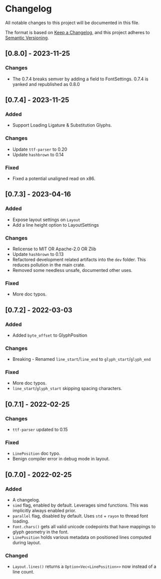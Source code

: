 # Changelog
All notable changes to this project will be documented in this file.

The format is based on [Keep a Changelog](https://keepachangelog.com/en/1.0.0/),
and this project adheres to [Semantic Versioning](https://semver.org/spec/v2.0.0.html).

## [0.8.0] - 2023-11-25
### Changes
- The 0.7.4 breaks semver by adding a field to FontSettings. 0.7.4 is yanked and republished as 0.8.0

## [0.7.4] - 2023-11-25
### Added
- Support Loading Ligature & Substitution Glyphs.
### Changes
- Update `ttf-parser` to 0.20
- Update `hashbrown` to 0.14
### Fixed
- Fixed a potential unaligned read on x86.

## [0.7.3] - 2023-04-16
### Added
- Expose layout settings on `Layout`
- Add a line height option to LayoutSettings
### Changes
- Relicense to MIT OR Apache-2.0 OR Zlib
- Update `hashbrown` to 0.13
- Refactored development related artifacts into the `dev` folder. This reduces pollution in the main crate.
- Removed some needless unsafe, documented other uses.
### Fixed
- More doc typos.

## [0.7.2] - 2022-03-03
### Added
- Added `byte_offset` to GlyphPosition
### Changes
- Breaking - Renamed `line_start`/`line_end` to `glyph_start`/`glyph_end`
### Fixed
- More doc typos.
- `line_start`/`glyph_start` skipping spacing characters.

## [0.7.1] - 2022-02-25
### Changes
- `ttf-parser` updated to 0.15
### Fixed
- `LinePosition` doc typo.
- Benign compiler error in debug mode in layout.

## [0.7.0] - 2022-02-25
### Added
- A changelog.
- `simd` flag, enabled by default. Leverages simd functions. This was implicitly always enabled prior.
- `parallel` flag, disabled by default. Uses `std` + `rayon` to thread font loading.
- `Font.chars()` gets all valid unicode codepoints that have mappings to glyph geometry in the font.
- `LinePosition` holds various metadata on positioned lines computed during layout.
### Changed
- `Layout.lines()` returns a `Option<Vec<LinePosition>>` now instead of a line count.